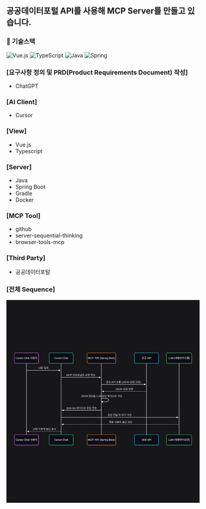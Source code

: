 ## 공공데이터포털 API를 사용해 MCP Server를 만들고 있습니다.

### 📠 기술스택

![Vue.js](https://img.shields.io/badge/vuejs-%2335495e.svg?style=for-the-badge&logo=vuedotjs&logoColor=%234FC08D)
![TypeScript](https://img.shields.io/badge/typescript-%23007ACC.svg?style=for-the-badge&logo=typescript&logoColor=white)
![Java](https://img.shields.io/badge/java-%23ED8B00.svg?style=for-the-badge&logo=java&logoColor=white)
![Spring](https://img.shields.io/badge/spring-%6DB33F.svg?style=for-the-badge&logo=spring&logoColor=white)

### [요구사항 정의 및 PRD(Product Requirements Document) 작성]
- ChatGPT

### [AI Client]
- Cursor

### [View]
- Vue.js
- Typescript

### [Server]
- Java
- Spring Boot
- Gradle
- Docker

### [MCP Tool]
- github
- server-sequential-thinking
- browser-tools-mcp

### [Third Party]
- 공공데이터포털

### [전체 Sequence]

![이미지설명](https://github.com/constant94-dev/mcp-public-data/blob/main/post/sequence-diagram.png)
